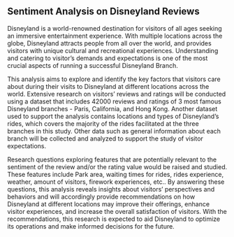 ## Sentiment Analysis on Disneyland Reviews
Disneyland is a world-renowned destination for visitors of all ages seeking an immersive entertainment experience. With multiple locations across the globe, Disneyland attracts people from all over the world, and provides visitors with unique cultural and recreational experiences. Understanding and catering to visitor’s demands and expectations is one of the most crucial aspects of running a successful Disneyland Branch.

This analysis aims to explore and identify the key factors that visitors care about during their visits to Disneyland at different locations across the world. Extensive research on visitors’ reviews and ratings will be conducted using a dataset that includes 42000 reviews and ratings of 3 most famous Disneyland branches - Paris, California, and Hong Kong. Another dataset used to support the analysis contains locations and types of Disneyland’s rides, which covers the majority of the rides facilitated at the three branches in this study. Other data such as general information about each branch will be collected and analyzed to support the study of visitor expectations.

Research questions exploring features that are potentially relevant to the sentiment of the review and/or the rating value would be raised and studied. These features include Park area, waiting times for rides, rides experience, weather, amount of visitors, firework experiences, etc.. By answering these questions, this analysis reveals insights about visitors’ perspectives and behaviors and will accordingly provide recommendations on how Disneyland at different locations may improve their offerings, enhance visitor experiences, and increase the overall satisfaction of visitors. With the recommendations, this research is expected to aid Disneyland to optimize its operations and make informed decisions for the future.
